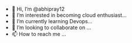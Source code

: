 - 👋 Hi, I’m @abhipray12
- 👀 I’m interested in becoming cloud enthusiast...
- 🌱 I’m currently learning Devops...
- 💞️ I’m looking to collaborate on ...
- 📫 How to reach me ...

<!---
abhipray12/abhipray12 is a ✨ special ✨ repository because its `README.md` (this file) appears on your GitHub profile.
You can click the Preview link to take a look at your changes.
--->
